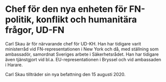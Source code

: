 # Chef för den nya enheten för FN-politik, konflikt och humanitära frågor, UD-FN

Carl Skau är för närvarande chef för UD\-KH. Han har tidigare varit ministerråd vid FN\-representationen i New York och då, med ställning som ambassadör, samordnat Sveriges arbete i Säkerhetsrådet. Han har tidigare även tjänstgjort vid bl.a. EU\-representationen i Bryssel och vid ambassaden i Harare.

Carl Skau tillträder sin nya befattning den 15 augusti 2020\.
